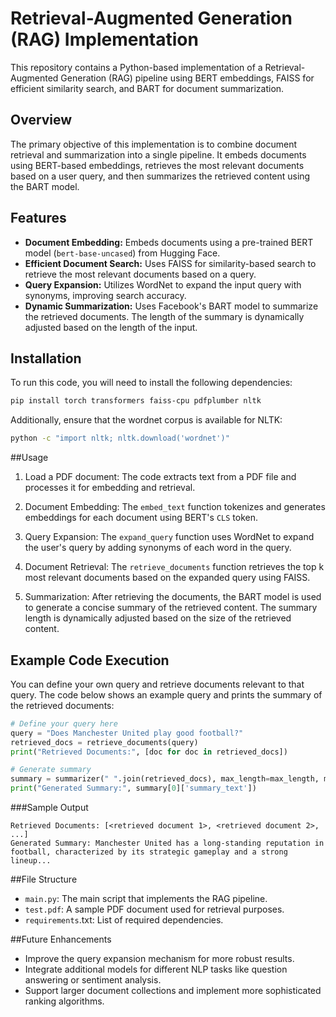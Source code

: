 # Retrieval-Augmented Generation (RAG) Implementation

This repository contains a Python-based implementation of a Retrieval-Augmented Generation (RAG) pipeline using BERT embeddings, FAISS for efficient similarity search, and BART for document summarization.

## Overview

The primary objective of this implementation is to combine document retrieval and summarization into a single pipeline. It embeds documents using BERT-based embeddings, retrieves the most relevant documents based on a user query, and then summarizes the retrieved content using the BART model.

## Features

- **Document Embedding:** Embeds documents using a pre-trained BERT model (`bert-base-uncased`) from Hugging Face.
- **Efficient Document Search:** Uses FAISS for similarity-based search to retrieve the most relevant documents based on a query.
- **Query Expansion:** Utilizes WordNet to expand the input query with synonyms, improving search accuracy.
- **Dynamic Summarization:** Uses Facebook's BART model to summarize the retrieved documents. The length of the summary is dynamically adjusted based on the length of the input.

## Installation

To run this code, you will need to install the following dependencies:

```bash
pip install torch transformers faiss-cpu pdfplumber nltk
```

Additionally, ensure that the wordnet corpus is available for NLTK:

```bash
python -c "import nltk; nltk.download('wordnet')"
```

##Usage
1. Load a PDF document: The code extracts text from a PDF file and processes it for embedding and retrieval.

2. Document Embedding: The `embed_text` function tokenizes and generates embeddings for each document using BERT's `CLS` token.

3. Query Expansion: The `expand_query` function uses WordNet to expand the user's query by adding synonyms of each word in the query.

4. Document Retrieval: The `retrieve_documents` function retrieves the top k most relevant documents based on the expanded query using FAISS.

5. Summarization: After retrieving the documents, the BART model is used to generate a concise summary of the retrieved content. The summary length is dynamically adjusted based on the size of the retrieved content.

## Example Code Execution
You can define your own query and retrieve documents relevant to that query. The code below shows an example query and prints the summary of the retrieved documents:

```python
# Define your query here
query = "Does Manchester United play good football?"
retrieved_docs = retrieve_documents(query)
print("Retrieved Documents:", [doc for doc in retrieved_docs])

# Generate summary
summary = summarizer(" ".join(retrieved_docs), max_length=max_length, min_length=max(30, max_length // 2), do_sample=False)
print("Generated Summary:", summary[0]['summary_text'])
```

###Sample Output
```
Retrieved Documents: [<retrieved document 1>, <retrieved document 2>, ...]
Generated Summary: Manchester United has a long-standing reputation in football, characterized by its strategic gameplay and a strong lineup...
```

##File Structure
- `main.py`: The main script that implements the RAG pipeline.
- `test.pdf`: A sample PDF document used for retrieval purposes.
- `requirements`.txt: List of required dependencies.

##Future Enhancements
- Improve the query expansion mechanism for more robust results.
- Integrate additional models for different NLP tasks like question answering or sentiment analysis.
- Support larger document collections and implement more sophisticated ranking algorithms. 
